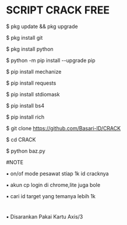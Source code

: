 # SCRIPT CRACK FREE

$ pkg update && pkg upgrade

$ pkg install git

$ pkg install python

$ python -m pip install --upgrade pip

$ pip install mechanize

$ pip install requests

$ pip install stdiomask

$ pip install bs4

$ pip install rich

$ git clone
https://github.com/Basari-ID/CRACK

$ cd CRACK

$ python baz.py

#NOTE

▪︎ on/of mode pesawat stiap 1k id cracknya

▪︎ akun cp login di chrome,lite juga bole

▪︎ cari id target yang temanya lebih 1k

#
▪︎ Disarankan Pakai Kartu Axis/3

